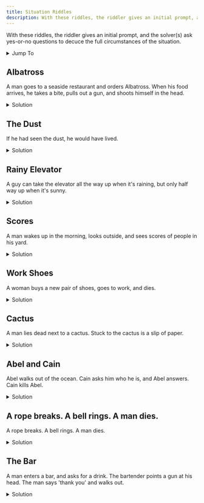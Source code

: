 ```yaml
---
title: Situation Riddles
description: With these riddles, the riddler gives an initial prompt, and the solver(s) ask yes-or-no questions to decuce the full circumstances of the situation.
---
```


With these riddles, the riddler gives an initial prompt, and the solver(s) ask yes-or-no questions to decuce the full circumstances of the situation.

<details>
<summary>Jump To</summary>

- [Albatross](#albatross)
- [The Dust](#the-dust)
- [Rainy Elevator](#rainy-elevator)
- [Scores](#scores)
- [Work Shoes](#work-shoes)
- [Cactus](#cactus)
- [Abel and Cain](#abel-and-cain)
- [A rope breaks. A bell rings. A man dies.](#a-rope-breaks-a-bell-rings-a-man-dies)
- [The Bar](#the-bar)

</details>

## Albatross

A man goes to a seaside restaurant and orders Albatross. When his food arrives, he takes a bite, pulls out a gun, and shoots himself in the head.

<details>
    <summary>Solution</summary>
    Years ago or whatever the man was in a plane crash, where only he and his friend and some stranger survived impact and made it to a desert island. After several weeks will little food, the stranger and the friend go hunting deeper in the island while The Man, TM, just dicks around on the beach or something. Mr. Stranger kills and cuts up Friendo on this hunting outing, then comes back with the story that Friend died somehow but they managed to find some albatross, and here have some. In the next couple days they’re rescued, and part ways for good. Some time later Man decides he wants some more albatross for old times sake or something, but when he tastes it, he realizes what he had on the island was not albatross. Wham bam thank you ma’am.
</details>

## The Dust

If he had seen the dust, he would have lived.

<details>
    <summary>Solution</summary>
    *He* is a short person, the shortest person around actually, and he’s in a freak show for that reason. He’s also blind. There’s this other short person who’s not so good at being short, so out of jealousy he slowly grinds down the blind one’s cane, so as to make the blind man feel as though he’s growing. This succeeds, and the blind man is so bummed about losing the one thing that makes him cool that he ends it all. But of course if he had seen the sawdust he would have recognized the deception and lived.
</details>

## Rainy Elevator

A guy can take the elevator all the way up when it's raining, but only half way up when it's sunny.

<details>
    <summary>Solution</summary>
    The guy is a short person. He can reach all the buttons only when he has his umbrella with him.
</details>

## Scores

A man wakes up in the morning, looks outside, and sees scores of people in his yard.

<details>
    <summary>Solution</summary>
    The man is a lighthouse keeper. Who lives in a lighthouse. His yard is a rocky shore. He forgot to light the lighthouse one night, a ship got wrecked, bodies washed up. You get worked.
</details>

## Work Shoes

A woman buys a new pair of shoes, goes to work, and dies.

<details>
    <summary>Solution</summary>
    The woman is the assistant to a circus knife-thrower. The new shoes have higher heels than she normally wears, so that the thrower misjudges his aim and one of his knives kills her during the show.
</details>

## Cactus

A man lies dead next to a cactus. Stuck to the cactus is a slip of paper.

<details>
    <summary>Solution</summary>
    The man was lost in the desert for days. He couldn't find any landmarks, so he started sticking slips of paper to cactuses he passed. After another day of walking, with almost no water left, he came across this cactus, which had a slip of paper on it already; he knew that he was walking in circles, so rather than wait to die of thirst he shot himself.
</details>

## Abel and Cain

Abel walks out of the ocean. Cain asks him who he is, and Abel answers. Cain kills Abel.

<details>
    <summary>Solution</summary>
    Abel is a prince of the island nation that he landed on. A cruel and warlike prince, he waged many land and naval battles along with his father the king. In one naval encounter, their ship sank, the king died, and the prince swam to a deserted island where he spent several months building a raft or small boat. In the meantime, a regent was appointed to the island nation, and he brought peace and prosperity. When Prince Abel returned to his kingdom, Cain (a native fisherman) realized that the peace of the land would only be maintained if Abel did not reascend to his throne, and killed the prince (with a piece of driftwood or some other impromptu weapon).
</details>

## A rope breaks. A bell rings. A man dies.

A rope breaks. A bell rings. A man dies.

<details>
    <summary>Solution</summary>
    A blind man enjoys walking near a cliff, and uses the sound of a buoy to gauge his distance from the edge. One day the buoy's anchor rope breaks, allowing the buoy to drift away from the shore, and the man walks over the edge of the cliff.
</details>

## The Bar

A man enters a bar, and asks for a drink. The bartender points a gun at his head. The man says 'thank you' and walks out.

<details>
    <summary>Solution</summary>
    The man asked for water, so as to cure himself of the hiccups. The bartender noticed this, and cured his hiccups another way.
</details>
